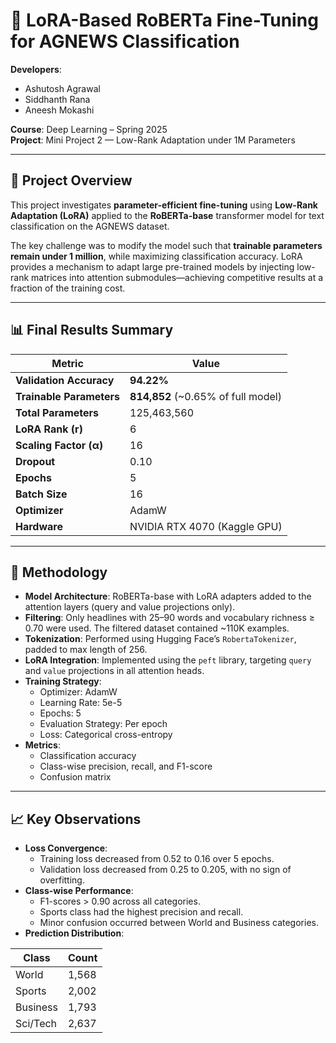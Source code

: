 # 🧠 LoRA-Based RoBERTa Fine-Tuning for AGNEWS Classification

**Developers**:  
- Ashutosh Agrawal  
- Siddhanth Rana  
- Aneesh Mokashi  

**Course**: Deep Learning – Spring 2025  
**Project**: Mini Project 2 — Low-Rank Adaptation under 1M Parameters  

---

## 🚀 Project Overview

This project investigates **parameter-efficient fine-tuning** using **Low-Rank Adaptation (LoRA)** applied to the **RoBERTa-base** transformer model for text classification on the AGNEWS dataset. 

The key challenge was to modify the model such that **trainable parameters remain under 1 million**, while maximizing classification accuracy. LoRA provides a mechanism to adapt large pre-trained models by injecting low-rank matrices into attention submodules—achieving competitive results at a fraction of the training cost.

---

## 📊 Final Results Summary

| Metric                   | Value                             |
|--------------------------|------------------------------------|
| **Validation Accuracy**  | **94.22%**                         |
| **Trainable Parameters** | **814,852** (~0.65% of full model) |
| **Total Parameters**     | 125,463,560                        |
| **LoRA Rank (r)**        | 6                                  |
| **Scaling Factor (α)**   | 16                                 |
| **Dropout**              | 0.10                               |
| **Epochs**               | 5                                  |
| **Batch Size**           | 16                                 |
| **Optimizer**            | AdamW                              |
| **Hardware**             | NVIDIA RTX 4070 (Kaggle GPU)       |

---

## 🧪 Methodology

- **Model Architecture**: RoBERTa-base with LoRA adapters added to the attention layers (query and value projections only).
- **Filtering**: Only headlines with 25–90 words and vocabulary richness ≥ 0.70 were used. The filtered dataset contained ~110K examples.
- **Tokenization**: Performed using Hugging Face’s `RobertaTokenizer`, padded to max length of 256.
- **LoRA Integration**: Implemented using the `peft` library, targeting `query` and `value` projections in all attention heads.
- **Training Strategy**:
  - Optimizer: AdamW
  - Learning Rate: 5e-5
  - Epochs: 5
  - Evaluation Strategy: Per epoch
  - Loss: Categorical cross-entropy
- **Metrics**:
  - Classification accuracy
  - Class-wise precision, recall, and F1-score
  - Confusion matrix

---

## 📈 Key Observations

- **Loss Convergence**:
  - Training loss decreased from 0.52 to 0.16 over 5 epochs.
  - Validation loss decreased from 0.25 to 0.205, with no sign of overfitting.
- **Class-wise Performance**:
  - F1-scores > 0.90 across all categories.
  - Sports class had the highest precision and recall.
  - Minor confusion occurred between World and Business categories.
- **Prediction Distribution**:

| Class     | Count |
|-----------|-------|
| World     | 1,568 |
| Sports    | 2,002 |
| Business  | 1,793 |
| Sci/Tech  | 2,637 |
